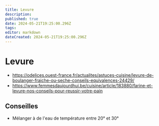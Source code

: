 ```yaml
---
title: Levure
description: 
published: true
date: 2024-05-21T19:25:00.296Z
tags: 
editor: markdown
dateCreated: 2024-05-21T19:25:00.296Z
---
```


# Levure

- <https://odelices.ouest-france.fr/actualites/astuces-cuisine/levure-de-boulanger-fraiche-ou-seche-conseils-equivalences-24429/>
- <https://www.femmesdaujourdhui.be/cuisine/article/183880/farine-et-levure-nos-conseils-pour-reussir-votre-pain>

## Conseilles

- Mélanger à de l'eau de température entre 20° et 30°
